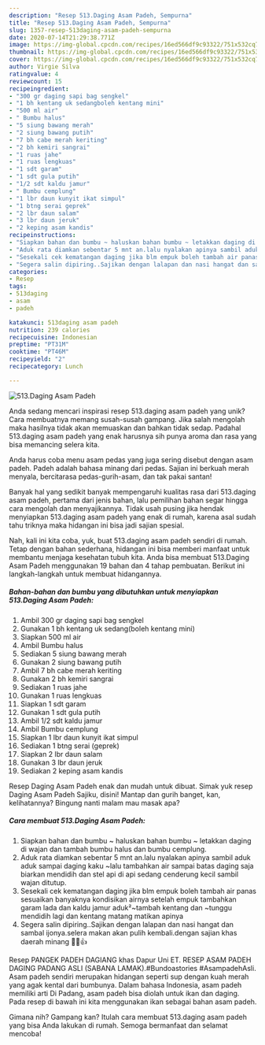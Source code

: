 ```yaml
---
description: "Resep 513.Daging Asam Padeh, Sempurna"
title: "Resep 513.Daging Asam Padeh, Sempurna"
slug: 1357-resep-513daging-asam-padeh-sempurna
date: 2020-07-14T21:29:38.771Z
image: https://img-global.cpcdn.com/recipes/16ed566df9c93322/751x532cq70/513daging-asam-padeh-foto-resep-utama.jpg
thumbnail: https://img-global.cpcdn.com/recipes/16ed566df9c93322/751x532cq70/513daging-asam-padeh-foto-resep-utama.jpg
cover: https://img-global.cpcdn.com/recipes/16ed566df9c93322/751x532cq70/513daging-asam-padeh-foto-resep-utama.jpg
author: Virgie Silva
ratingvalue: 4
reviewcount: 15
recipeingredient:
- "300 gr daging sapi bag sengkel"
- "1 bh kentang uk sedangboleh kentang mini"
- "500 ml air"
- " Bumbu halus"
- "5 siung bawang merah"
- "2 siung bawang putih"
- "7 bh cabe merah keriting"
- "2 bh kemiri sangrai"
- "1 ruas jahe"
- "1 ruas lengkuas"
- "1 sdt garam"
- "1 sdt gula putih"
- "1/2 sdt kaldu jamur"
- " Bumbu cemplung"
- "1 lbr daun kunyit ikat simpul"
- "1 btng serai geprek"
- "2 lbr daun salam"
- "3 lbr daun jeruk"
- "2 keping asam kandis"
recipeinstructions:
- "Siapkan bahan dan bumbu ~ haluskan bahan bumbu ~ letakkan daging di wajan dan tambah bumbu halus dan bumbu cemplung."
- "Aduk rata diamkan sebentar 5 mnt an.lalu nyalakan apinya sambil aduk aduk sampai daging kaku ~lalu tambahkan air sampai batas daging saja biarkan mendidih dan stel api di api sedang cenderung kecil sambil wajan ditutup."
- "Sesekali cek kematangan daging jika blm empuk boleh tambah air panas sesuaikan banyaknya kondisikan airnya setelah empuk tambahkan garam lada dan kaldu jamur aduk²~tambah kentang dan ~tunggu mendidih lagi dan kentang matang matikan apinya"
- "Segera salin dipiring..Sajikan dengan lalapan dan nasi hangat dan sambal ijonya.selera makan akan pulih kembali.dengan sajian khas daerah minang 🤲😃👍"
categories:
- Resep
tags:
- 513daging
- asam
- padeh

katakunci: 513daging asam padeh 
nutrition: 239 calories
recipecuisine: Indonesian
preptime: "PT31M"
cooktime: "PT46M"
recipeyield: "2"
recipecategory: Lunch

---
```



![513.Daging Asam Padeh](https://img-global.cpcdn.com/recipes/16ed566df9c93322/751x532cq70/513daging-asam-padeh-foto-resep-utama.jpg)

Anda sedang mencari inspirasi resep 513.daging asam padeh yang unik? Cara membuatnya memang susah-susah gampang. Jika salah mengolah maka hasilnya tidak akan memuaskan dan bahkan tidak sedap. Padahal 513.daging asam padeh yang enak harusnya sih punya aroma dan rasa yang bisa memancing selera kita.

Anda harus coba menu asam pedas yang juga sering disebut dengan asam padeh. Padeh adalah bahasa minang dari pedas. Sajian ini berkuah merah menyala, bercitarasa pedas-gurih-asam, dan tak pakai santan!

Banyak hal yang sedikit banyak mempengaruhi kualitas rasa dari 513.daging asam padeh, pertama dari jenis bahan, lalu pemilihan bahan segar hingga cara mengolah dan menyajikannya. Tidak usah pusing jika hendak menyiapkan 513.daging asam padeh yang enak di rumah, karena asal sudah tahu triknya maka hidangan ini bisa jadi sajian spesial.


Nah, kali ini kita coba, yuk, buat 513.daging asam padeh sendiri di rumah. Tetap dengan bahan sederhana, hidangan ini bisa memberi manfaat untuk membantu menjaga kesehatan tubuh kita. Anda bisa membuat 513.Daging Asam Padeh menggunakan 19 bahan dan 4 tahap pembuatan. Berikut ini langkah-langkah untuk membuat hidangannya.

<!--inarticleads1-->

##### Bahan-bahan dan bumbu yang dibutuhkan untuk menyiapkan 513.Daging Asam Padeh:

1. Ambil 300 gr daging sapi bag sengkel
1. Gunakan 1 bh kentang uk sedang(boleh kentang mini)
1. Siapkan 500 ml air
1. Ambil  Bumbu halus
1. Sediakan 5 siung bawang merah
1. Gunakan 2 siung bawang putih
1. Ambil 7 bh cabe merah keriting
1. Gunakan 2 bh kemiri sangrai
1. Sediakan 1 ruas jahe
1. Gunakan 1 ruas lengkuas
1. Siapkan 1 sdt garam
1. Gunakan 1 sdt gula putih
1. Ambil 1/2 sdt kaldu jamur
1. Ambil  Bumbu cemplung
1. Siapkan 1 lbr daun kunyit ikat simpul
1. Sediakan 1 btng serai (geprek)
1. Siapkan 2 lbr daun salam
1. Gunakan 3 lbr daun jeruk
1. Sediakan 2 keping asam kandis


Resep Daging Asam Padeh enak dan mudah untuk dibuat. Simak yuk resep Daging Asam Padeh Sajiku, disini! Mantap dan gurih banget, kan, kelihatannya? Bingung nanti malam mau masak apa? 

<!--inarticleads2-->

##### Cara membuat 513.Daging Asam Padeh:

1. Siapkan bahan dan bumbu ~ haluskan bahan bumbu ~ letakkan daging di wajan dan tambah bumbu halus dan bumbu cemplung.
1. Aduk rata diamkan sebentar 5 mnt an.lalu nyalakan apinya sambil aduk aduk sampai daging kaku ~lalu tambahkan air sampai batas daging saja biarkan mendidih dan stel api di api sedang cenderung kecil sambil wajan ditutup.
1. Sesekali cek kematangan daging jika blm empuk boleh tambah air panas sesuaikan banyaknya kondisikan airnya setelah empuk tambahkan garam lada dan kaldu jamur aduk²~tambah kentang dan ~tunggu mendidih lagi dan kentang matang matikan apinya
1. Segera salin dipiring..Sajikan dengan lalapan dan nasi hangat dan sambal ijonya.selera makan akan pulih kembali.dengan sajian khas daerah minang 🤲😃👍


Resep PANGEK PADEH DAGIANG khas Dapur Uni ET. RESEP ASAM PADEH DAGING PADANG ASLI (SABANA LAMAK).#Bundoastories #AsampadehAsli. Asam padeh sendiri merupakan hidangan seperti sup dengan kuah merah yang agak kental dari bumbunya. Dalam bahasa Indonesia, asam padeh memiliki arti Di Padang, asam padeh bisa diolah untuk ikan dan daging. Pada resep di bawah ini kita menggunakan ikan sebagai bahan asam padeh. 

Gimana nih? Gampang kan? Itulah cara membuat 513.daging asam padeh yang bisa Anda lakukan di rumah. Semoga bermanfaat dan selamat mencoba!
